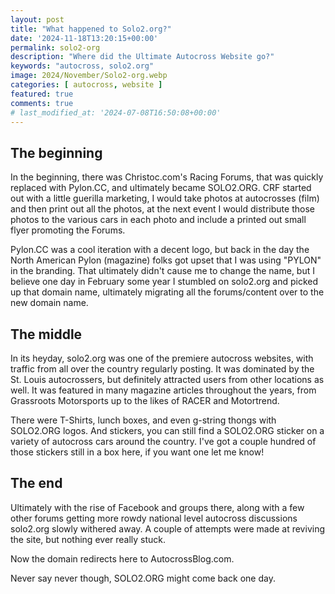 ```yaml
---
layout: post
title: "What happened to Solo2.org?"
date: '2024-11-18T13:20:15+00:00'
permalink: solo2-org
description: "Where did the Ultimate Autocross Website go?"
keywords: "autocross, solo2.org"
image: 2024/November/Solo2-org.webp
categories: [ autocross, website ]
featured: true
comments: true
# last_modified_at: '2024-07-08T16:50:08+00:00'
---
```

## The beginning
In the beginning, there was Christoc.com's Racing Forums, that was quickly replaced with Pylon.CC, and ultimately became SOLO2.ORG. CRF started out with a little guerilla marketing, I would take photos at autocrosses (film) and then print out all the photos, at the next event I would distribute those photos to the various cars in each photo and include a printed out small flyer promoting the Forums.

Pylon.CC was a cool iteration with a decent logo, but back in the day the North American Pylon (magazine) folks got upset that I was using "PYLON" in the branding. That ultimately didn't cause me to change the name, but I believe one day in February some year I stumbled on solo2.org and picked up that domain name, ultimately migrating all the forums/content over to the new domain name.

## The middle
In its heyday, solo2.org was one of the premiere autocross websites, with traffic from all over the country regularly posting. It was dominated by the St. Louis autocrossers, but definitely attracted users from other locations as well. It was featured in many magazine articles throughout the years, from Grassroots Motorsports up to the likes of RACER and Motortrend.

There were T-Shirts, lunch boxes, and even g-string thongs with SOLO2.ORG logos. And stickers, you can still find a SOLO2.ORG sticker on a variety of autocross cars around the country. I've got a couple hundred of those stickers still in a box here, if you want one let me know!

## The end 
Ultimately with the rise of Facebook and groups there, along with a few other forums getting more rowdy national level autocross discussions solo2.org slowly withered away. A couple of attempts were made at reviving the site, but nothing ever really stuck.

Now the domain redirects here to AutocrossBlog.com.

Never say never though, SOLO2.ORG might come back one day.
